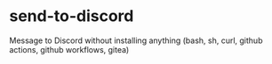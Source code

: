 # send-to-discord
Message to Discord without installing anything (bash, sh, curl, github actions, github workflows, gitea)
